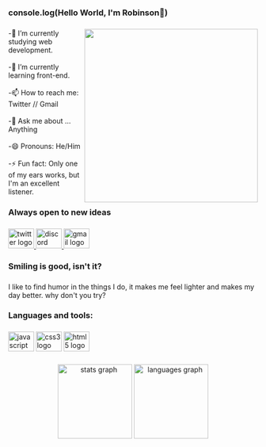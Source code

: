<h3 align="left">console.log(Hello World, I'm Robinson👋)</h3>

###

<img align="right" height="350" src="https://www.thecoderpedia.com/wp-content/uploads/2020/06/Programming-Memes-Programmer-while-sleeping.jpg?x34900"  />

###

<p align="left">-🔭 I’m currently studying web development.<br><br>-🌱 I’m currently learning front-end.<br><br>-📫 How to reach me: Twitter // Gmail<br><br>-💬 Ask me about ... Anything<br><br>-😄 Pronouns: He/Him<br><br>-⚡ Fun fact: Only one of my ears works, but I'm an excellent listener.</p>

###

<h3 align="left">Always open to new ideas</h3>

###

<div align="left">
  <a href="https://twitter.com/robinsoncarvalh" target="_blank">
    <img src="https://raw.githubusercontent.com/maurodesouza/profile-readme-generator/master/src/assets/icons/social/twitter/default.svg" width="52" height="40" alt="twitter logo"  />
  </a>
  <a href="https://discord.com/users/Robishow#9730" target="_blank">
    <img src="https://raw.githubusercontent.com/maurodesouza/profile-readme-generator/master/src/assets/icons/social/discord/default.svg" width="52" height="40" alt="discord logo"  />
  </a href="https://github.com/RobinsonXavier">
  <img src="https://raw.githubusercontent.com/maurodesouza/profile-readme-generator/master/src/assets/icons/social/gmail/default.svg" width="52" height="40" alt="gmail logo"  />
</div>

###

<h3 align="left">Smiling is good, isn't it?</h3>

###

<p align="left">I like to find humor in the things I do, it makes me feel lighter and makes my day better. why don't you try?</p>

###

<h3 align="left">Languages and tools:</h3>

###

<div align="left">
  <img src="https://cdn.jsdelivr.net/gh/devicons/devicon/icons/javascript/javascript-original.svg" height="40" width="52" alt="javascript logo"  />
  <img src="https://cdn.jsdelivr.net/gh/devicons/devicon/icons/css3/css3-original.svg" height="40" width="52" alt="css3 logo"  />
  <img src="https://cdn.jsdelivr.net/gh/devicons/devicon/icons/html5/html5-original.svg" height="40" width="52" alt="html5 logo"  />
</div>

###


<div align="center">
  <img src="https://github-readme-stats.vercel.app/api?hide_title=false&hide_rank=false&show_icons=true&include_all_commits=true&count_private=true&disable_animations=false&theme=dracula&locale=en&hide_border=false&username=RobinsonXavier " height="150" alt="stats graph"  />
  <img src="https://github-readme-stats.vercel.app/api/top-langs?locale=en&hide_title=false&layout=compact&card_width=320&langs_count=5&theme=dracula&hide_border=false&username=RobinsonXavier " height="150" alt="languages graph"  />
</div>

###
